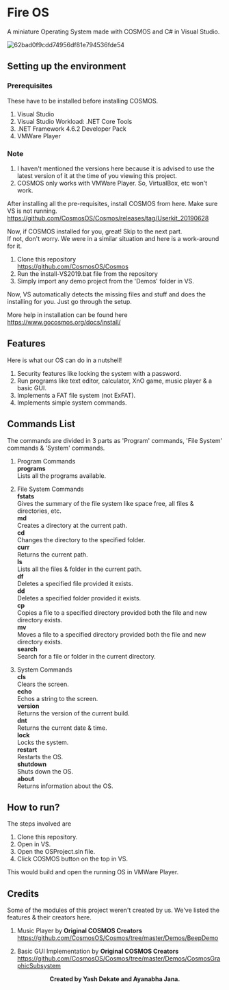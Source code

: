 # Fire OS
A miniature Operating System made with COSMOS and C# in Visual Studio.  

![62bad0f9cdd74956df81e794536fde54](https://user-images.githubusercontent.com/42903859/82881655-96dc0d00-9f5d-11ea-8d7d-63ec80f472ff.png)

## Setting up the environment

### Prerequisites 
These have to be installed before installing COSMOS.

1. Visual Studio
2. Visual Studio Workload: .NET Core Tools
3. .NET Framework 4.6.2 Developer Pack 
4. VMWare Player

### Note 
1. I haven't mentioned the versions here because it is advised to use the latest version of it at the time of you viewing this project.
2. COSMOS only works with VMWare Player. So, VirtualBox, etc won't work.

After installing all the pre-requisites, install COSMOS from here. Make sure VS is not running.
https://github.com/CosmosOS/Cosmos/releases/tag/Userkit_20190628

Now, if COSMOS installed for you, great! Skip to the next part.  
If not, don't worry. We were in a similar situation and here is a work-around for it.

1. Clone this repository  
https://github.com/CosmosOS/Cosmos
2. Run the install-VS2019.bat file from the repository
3. Simply import any demo project from the 'Demos' folder in VS.

Now, VS automatically detects the missing files and stuff and does the installing for you. Just go through the setup.  

More help in installation can be found here  
https://www.gocosmos.org/docs/install/


## Features

Here is what our OS can do in a nutshell!

1. Security features like locking the system with a password.
2. Run programs like text editor, calculator, XnO game, music player & a basic GUI.
3. Implements a FAT file system (not ExFAT).
4. Implements simple system commands.  


## Commands List

The commands are divided in 3 parts as 'Program' commands, 'File System' commands & 'System' commands.

1. Program Commands    
<b>programs</b>  
Lists all the programs available.

2. File System Commands  
<b>fstats</b>  
Gives the summary of the file system like space free, all files & directories, etc.  
<b>md</b>  
Creates a directory at the current path.  
<b>cd</b>  
Changes the directory to the specified folder.  
<b>curr</b>  
Returns the current path.  
<b>ls</b>  
Lists all the files & folder in the current path.  
<b>df</b>  
Deletes a specified file provided it exists.  
<b>dd</b>  
Deletes a specified folder provided it exists.  
<b>cp</b>  
Copies a file to a specified directory provided both the file and new directory exists.  
<b>mv</b>  
Moves a file to a specified directory provided both the file and new directory exists.  
<b>search</b>  
Search for a file or folder in the current directory.  

3. System Commands  
<b>cls</b>  
Clears the screen.  
<b>echo</b>  
Echos a string to the screen.  
<b>version</b>  
Returns the version of the current build.  
<b>dnt</b>  
Returns the current date & time.  
<b>lock</b>  
Locks the system.  
<b>restart</b>  
Restarts the OS.  
<b>shutdown</b>  
Shuts down the OS.  
<b>about</b>  
Returns information about the OS. 


## How to run?

The steps involved are

1. Clone this repository.
2. Open in VS.
3. Open the OSProject.sln file.
4. Click COSMOS button on the top in VS.

This would build and open the running OS in VMWare Player.


## Credits

Some of the modules of this project weren't created by us. We've listed the features & their creators here.

1. Music Player by
<b>Original COSMOS Creators</b>  
https://github.com/CosmosOS/Cosmos/tree/master/Demos/BeepDemo  

2. Basic GUI Implementation by
<b>Original COSMOS Creators</b>  
https://github.com/CosmosOS/Cosmos/tree/master/Demos/CosmosGraphicSubsystem

<b> <p align = "center"> Created by Yash Dekate and Ayanabha Jana. </p> </b>
